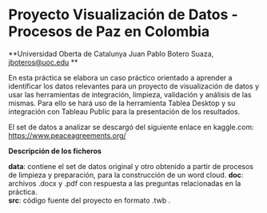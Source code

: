 # Proyecto Visualización de Datos - Procesos de Paz en Colombia
**Universidad Oberta de Catalunya
Juan Pablo Botero Suaza, jboteros@uoc.edu  **    

En esta práctica se elabora un caso práctico orientado a aprender a identificar los datos relevantes para un proyecto de visualización de datos y usar las herramientas de integración, limpieza, validación y análisis de las mismas.  Para ello se hará uso de la herramienta Tablea Desktop y su integración con Tableau Public para la presentación de los resultados.  

El set de datos a analizar se descargó del siguiente enlace en kaggle.com: https://www.peaceagreements.org/ 

**Descripción de los ficheros**  

**data**: contiene el set de datos original y otro obtenido a partir de procesos de limpieza y preparación, para la construcción de un word cloud.
**doc**: archivos .docx y .pdf con respuesta a las preguntas relacionadas en la práctica.  
**src**: código fuente del proyecto en formato .twb .  
